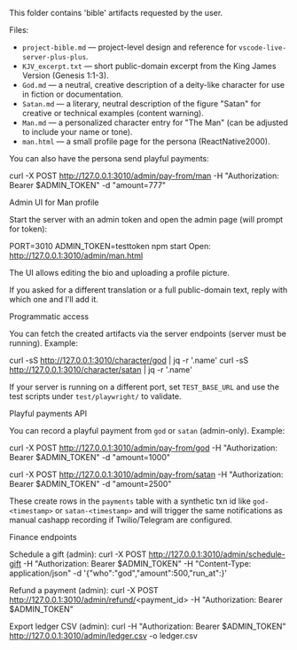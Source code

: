 This folder contains 'bible' artifacts requested by the user.

Files:
- `project-bible.md` — project-level design and reference for `vscode-live-server-plus-plus`.
- `KJV_excerpt.txt` — short public-domain excerpt from the King James Version (Genesis 1:1-3).
- `God.md` — a neutral, creative description of a deity-like character for use in fiction or documentation.
- `Satan.md` — a literary, neutral description of the figure "Satan" for creative or technical examples (content warning).
 - `Man.md` — a personalized character entry for "The Man" (can be adjusted to include your name or tone).
 - `man.html` — a small profile page for the persona (ReactNative2000).

You can also have the persona send playful payments:

curl -X POST http://127.0.0.1:3010/admin/pay-from/man -H "Authorization: Bearer $ADMIN_TOKEN" -d "amount=777"

Admin UI for Man profile

Start the server with an admin token and open the admin page (will prompt for token):

PORT=3010 ADMIN_TOKEN=testtoken npm start
Open: http://127.0.0.1:3010/admin/man.html

The UI allows editing the bio and uploading a profile picture.

If you asked for a different translation or a full public-domain text, reply with which one and I'll add it.

Programmatic access

You can fetch the created artifacts via the server endpoints (server must be running). Example:

curl -sS http://127.0.0.1:3010/character/god | jq -r '.name'
curl -sS http://127.0.0.1:3010/character/satan | jq -r '.name'

If your server is running on a different port, set `TEST_BASE_URL` and use the test scripts under `test/playwright/` to validate.

Playful payments API

You can record a playful payment from `god` or `satan` (admin-only). Example:

curl -X POST http://127.0.0.1:3010/admin/pay-from/god -H "Authorization: Bearer $ADMIN_TOKEN" -d "amount=1000"

curl -X POST http://127.0.0.1:3010/admin/pay-from/satan -H "Authorization: Bearer $ADMIN_TOKEN" -d "amount=2500"

These create rows in the `payments` table with a synthetic txn id like `god-<timestamp>` or `satan-<timestamp>` and will trigger the same notifications as manual cashapp recording if Twilio/Telegram are configured.

Finance endpoints

Schedule a gift (admin):
curl -X POST http://127.0.0.1:3010/admin/schedule-gift -H "Authorization: Bearer $ADMIN_TOKEN" -H "Content-Type: application/json" -d '{"who":"god","amount":500,"run_at":<ms since epoch>}'

Refund a payment (admin):
curl -X POST http://127.0.0.1:3010/admin/refund/<payment_id> -H "Authorization: Bearer $ADMIN_TOKEN"

Export ledger CSV (admin):
curl -H "Authorization: Bearer $ADMIN_TOKEN" http://127.0.0.1:3010/admin/ledger.csv -o ledger.csv
